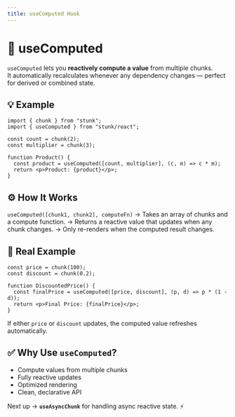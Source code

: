 ```yaml
---
title: useComputed Hook
---
```


# 🧩 useComputed

`useComputed` lets you **reactively compute a value** from multiple chunks.  
It automatically recalculates whenever any dependency changes — perfect for derived or combined state.

## 💡 Example

```tsx
import { chunk } from "stunk";
import { useComputed } from "stunk/react";

const count = chunk(2);
const multiplier = chunk(3);

function Product() {
  const product = useComputed([count, multiplier], (c, m) => c * m);
  return <p>Product: {product}</p>;
}
````

## ⚙️ How It Works

`useComputed([chunk1, chunk2], computeFn)`
→ Takes an array of chunks and a compute function.
→ Returns a reactive value that updates when any chunk changes.
→ Only re-renders when the computed result changes.

## 🧮 Real Example

```tsx
const price = chunk(100);
const discount = chunk(0.2);

function DiscountedPrice() {
  const finalPrice = useComputed([price, discount], (p, d) => p * (1 - d));
  return <p>Final Price: {finalPrice}</p>;
}
```

If either `price` or `discount` updates, the computed value refreshes automatically.

## ✅ Why Use `useComputed`?

* Compute values from multiple chunks
* Fully reactive updates
* Optimized rendering
* Clean, declarative API

Next up → **`useAsyncChunk`** for handling async reactive state. ⚡
